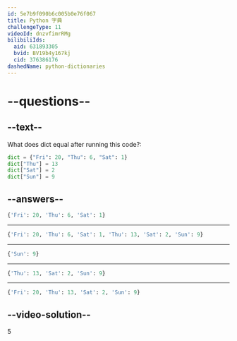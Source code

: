 ```yaml
---
id: 5e7b9f090b6c005b0e76f067
title: Python 字典
challengeType: 11
videoId: dnzvfimrRMg
bilibiliIds:
  aid: 631893305
  bvid: BV19b4y167kj
  cid: 376386176
dashedName: python-dictionaries
---
```


# --questions--

## --text--

What does dict equal after running this code?:

```python
dict = {"Fri": 20, "Thu": 6, "Sat": 1}
dict["Thu"] = 13
dict["Sat"] = 2
dict["Sun"] = 9
```

## --answers--

```python
{'Fri': 20, 'Thu': 6, 'Sat': 1}
```

---

```python
{'Fri': 20, 'Thu': 6, 'Sat': 1, 'Thu': 13, 'Sat': 2, 'Sun': 9}
```

---

```python
{'Sun': 9}
```

---

```python
{'Thu': 13, 'Sat': 2, 'Sun': 9}
```

---

```python
{'Fri': 20, 'Thu': 13, 'Sat': 2, 'Sun': 9}
```

## --video-solution--

5

